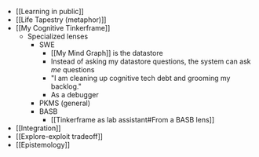 * [[Learning in public]]
* [[Life Tapestry (metaphor)]]
* [[My Cognitive Tinkerframe]]
	* Specialized lenses
		* SWE
			* [[My Mind Graph]] is the datastore
			* Instead of asking my datastore questions, the system can ask *me* questions
			* "I am cleaning up cognitive tech debt and grooming my backlog."
			* As a debugger
		* PKMS (general)
		* BASB
			* [[Tinkerframe as lab assistant#From a BASB lens]]
* [[Integration]]
* [[Explore-exploit tradeoff]]
* [[Epistemology]]
